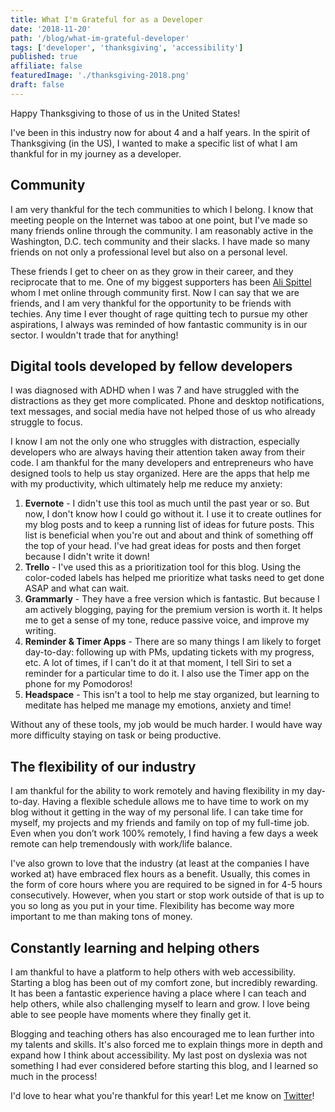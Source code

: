 ```yaml
---
title: What I'm Grateful for as a Developer
date: '2018-11-20'
path: '/blog/what-im-grateful-developer'
tags: ['developer', 'thanksgiving', 'accessibility']
published: true
affiliate: false
featuredImage: './thanksgiving-2018.png'
draft: false
---
```


Happy Thanksgiving to those of us in the United States!

I've been in this industry now for about 4 and a half years. In the spirit of Thanksgiving (in the US), I wanted to make a specific list of what I am thankful for in my journey as a developer.

## Community

I am very thankful for the tech communities to which I belong. I know that meeting people on the Internet was taboo at one point, but I've made so many friends online through the community. I am reasonably active in the Washington, D.C. tech community and their slacks. I have made so many friends on not only a professional level but also on a personal level.

These friends I get to cheer on as they grow in their career, and they reciprocate that to me. One of my biggest supporters has been [Ali Spittel](https://twitter.com/aspittel) whom I met online through community first. Now I can say that we are friends, and I am very thankful for the opportunity to be friends with techies. Any time I ever thought of rage quitting tech to pursue my other aspirations, I always was reminded of how fantastic community is in our sector. I wouldn't trade that for anything!

## Digital tools developed by fellow developers

I was diagnosed with ADHD when I was 7 and have struggled with the distractions as they get more complicated. Phone and desktop notifications, text messages, and social media have not helped those of us who already struggle to focus.

I know I am not the only one who struggles with distraction, especially developers who are always having their attention taken away from their code. I am thankful for the many developers and entrepreneurs who have designed tools to help us stay organized. Here are the apps that help me with my productivity, which ultimately help me reduce my anxiety:

1. **Evernote** - I didn't use this tool as much until the past year or so. But now, I don't know how I could go without it. I use it to create outlines for my blog posts and to keep a running list of ideas for future posts. This list is beneficial when you're out and about and think of something off the top of your head. I've had great ideas for posts and then forget because I didn't write it down!
2. **Trello** - I've used this as a prioritization tool for this blog. Using the color-coded labels has helped me prioritize what tasks need to get done ASAP and what can wait.
3. **Grammarly** - They have a free version which is fantastic. But because I am actively blogging, paying for the premium version is worth it. It helps me to get a sense of my tone, reduce passive voice, and improve my writing.
4. **Reminder & Timer Apps** - There are so many things I am likely to forget day-to-day: following up with PMs, updating tickets with my progress, etc. A lot of times, if I can't do it at that moment, I tell Siri to set a reminder for a particular time to do it. I also use the Timer app on the phone for my Pomodoros!
5. **Headspace** - This isn't a tool to help me stay organized, but learning to meditate has helped me manage my emotions, anxiety and time!

Without any of these tools, my job would be much harder. I would have way more difficulty staying on task or being productive.

## The flexibility of our industry

I am thankful for the ability to work remotely and having flexibility in my day-to-day. Having a flexible schedule allows me to have time to work on my blog without it getting in the way of my personal life. I can take time for myself, my projects and my friends and family on top of my full-time job. Even when you don’t work 100% remotely, I find having a few days a week remote can help tremendously with work/life balance.

I've also grown to love that the industry (at least at the companies I have worked at) have embraced flex hours as a benefit. Usually, this comes in the form of core hours where you are required to be signed in for 4-5 hours consecutively. However, when you start or stop work outside of that is up to you so long as you put in your time. Flexibility has become way more important to me than making tons of money.

## Constantly learning and helping others

I am thankful to have a platform to help others with web accessibility. Starting a blog has been out of my comfort zone, but incredibly rewarding. It has been a fantastic experience having a place where I can teach and help others, while also challenging myself to learn and grow. I love being able to see people have moments where they finally get it.

Blogging and teaching others has also encouraged me to lean further into my talents and skills. It's also forced me to explain things more in depth and expand how I think about accessibility. My last post on dyslexia was not something I had ever considered before starting this blog, and I learned so much in the process!

I'd love to hear what you're thankful for this year! Let me know on [Twitter](https://twitter.com/LittleKope/)!
